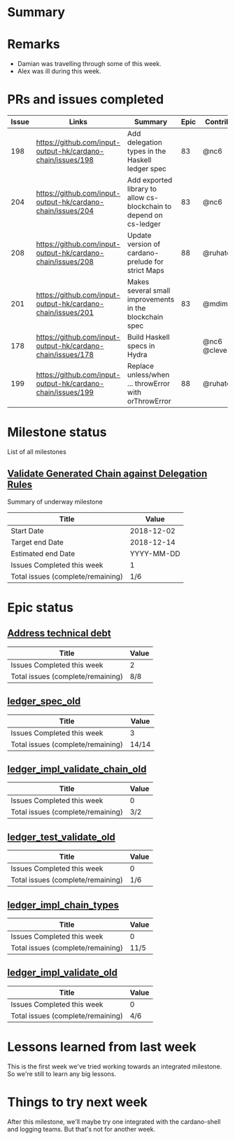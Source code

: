 # Summary

# Remarks

- Damian was travelling through some of this week. 
- Alex was ill during this week.

# PRs and issues completed

| Issue | Links                                                       | Summary                                                            | Epic | Contributors      | Started    | Finished   | Comments      |
|-------|-------------------------------------------------------------|--------------------------------------------------------------------|------|-------------------|------------|------------|---------------|
|   198 | https://github.com/input-output-hk/cardano-chain/issues/198 | Add delegation types in the Haskell ledger spec                    |   83 | @nc6              | 2018-12-03 | 2018-12-05 |               |
|   204 | https://github.com/input-output-hk/cardano-chain/issues/204 | Add exported library to allow cs-blockchain to depend on cs-ledger |   83 | @nc6              | 2018-12-05 | 2018-12-05 |               |
|   208 | https://github.com/input-output-hk/cardano-chain/issues/208 | Update version of cardano-prelude for strict Maps                  |  88  | @ruhatch          | 2018-12-06 | 2018-12-06 |               |
|   201 | https://github.com/input-output-hk/cardano-chain/issues/201 | Makes several small improvements in the blockchain spec            |  83  | @mdimjasevic      | 2018-12-04 | 2018-12-06 | Issue 200     |
|   178 | https://github.com/input-output-hk/cardano-chain/issues/178 | Build Haskell specs in Hydra                                       |      | @nc6 @cleverca22  | 2018-11-30 | 2018-12-05 |               |
|   199 | https://github.com/input-output-hk/cardano-chain/issues/199 | Replace unless/when ... throwError with orThrowError               |  88  | @ruhatch          | 2018-12-03 | 2018-12-04 |               |


# Milestone status

List of all milestones

## [Validate Generated Chain against Delegation Rules](https://github.com/input-output-hk/cardano-chain/milestone/2) 

Summary of underway milestone

| Title                             | Value      |
|-----------------------------------|------------|
| Start Date                        | 2018-12-02 |
| Target end Date                   | 2018-12-14 |
| Estimated end Date                | YYYY-MM-DD |
| Issues Completed this week        | 1          |
| Total issues (complete/remaining) | 1/6        |

# Epic status

## [Address technical debt](https://github.com/input-output-hk/cardano-chain/issues/88) 

| Title                             | Value |
|-----------------------------------|-------|
| Issues Completed this week        | 2     |
| Total issues (complete/remaining) | 8/8   |

## [ledger_spec_old](https://github.com/input-output-hk/cardano-chain/issues/83) 

| Title                             | Value |
|-----------------------------------|-------|
| Issues Completed this week        | 3     |
| Total issues (complete/remaining) | 14/14 |

## [ledger_impl_validate_chain_old](https://github.com/input-output-hk/cardano-chain/issues/106) 

| Title                             | Value |
|-----------------------------------|-------|
| Issues Completed this week        | 0     |
| Total issues (complete/remaining) | 3/2   |

## [ledger_test_validate_old](https://github.com/input-output-hk/cardano-chain/issues/108) 

| Title                             | Value |
|-----------------------------------|-------|
| Issues Completed this week        | 0     |
| Total issues (complete/remaining) | 1/6   |

## [ledger_impl_chain_types](https://github.com/input-output-hk/cardano-chain/issues/118) 

| Title                             | Value |
|-----------------------------------|-------|
| Issues Completed this week        | 0     |
| Total issues (complete/remaining) | 11/5  |

## [ledger_impl_validate_old](https://github.com/input-output-hk/cardano-chain/issues/105) 

| Title                             | Value |
|-----------------------------------|-------|
| Issues Completed this week        | 0     |
| Total issues (complete/remaining) | 4/6   |

# Lessons learned from last week

This is the first week we've tried working towards an integrated milestone. So
we're still to learn any big lessons.

# Things to try next week

After this milestone, we'll maybe try one integrated with the cardano-shell and
logging teams. But that's not for another week.
